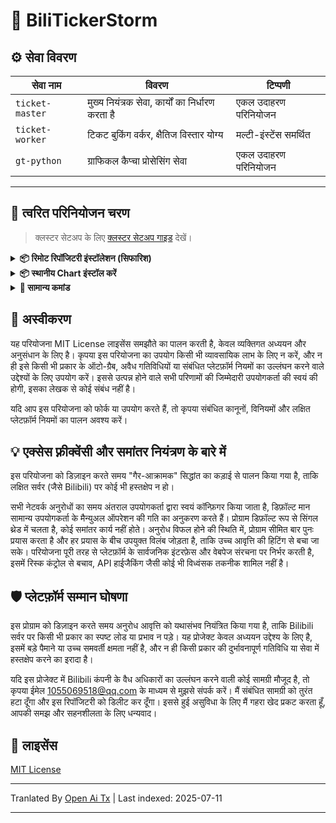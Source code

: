 # 🎫 BiliTickerStorm

## ⚙️ सेवा विवरण

| सेवा नाम                | विवरण                    | टिप्पणी      |
| ------------------- | --------------------- | --------- |
| `ticket-master`     | मुख्य नियंत्रक सेवा, कार्यों का निर्धारण करता है | एकल उदाहरण परिनियोजन |
| `ticket-worker`     | टिकट बुकिंग वर्कर, क्षैतिज विस्तार योग्य     | मल्टी-इंस्टेंस समर्थित |
| `gt-python`         | ग्राफिकल कैप्चा प्रोसेसिंग सेवा            | एकल उदाहरण परिनियोजन |

---

## 🚀 त्वरित परिनियोजन चरण

> क्लस्टर सेटअप के लिए [क्लस्टर सेटअप गाइड](https://raw.githubusercontent.com/mikumifa/biliTickerStorm/main/docs/集群搭建参考.md) देखें।

<details> <summary><strong>📦 रिमोट रिपॉजिटरी इंस्टॉलेशन (सिफारिश)</strong></summary>

```bash
helm repo add bili-ticker-storm https://mikumifa.github.io/biliTickerStorm/
helm repo update
```
### 2. Chart इंस्टॉल करें

```bash
helm install bili-ticker-storm bili-ticker-storm/bili-ticker-storm \
  --set ticketMaster.hostDataPath=/your/host/data/path \
  --set ticketWorker.pushplusToken="your_token" \
  --set ticketWorker.ticketInterval="300" \
  --set ticketWorker.ticketTimeStart="2025-05-20T13:14"
  
```

> - `hostDataPath` टिकट बुकिंग कॉन्फ़िगरेशन फ़ाइल डायरेक्टरी है, जिसे `ticket-master` कंटेनर को माउंट किया जाता है। टिकट बुकिंग कॉन्फ़िगरेशन फ़ाइल जनरेट करने के लिए https://github.com/mikumifa/biliTickerBuy का उपयोग करें।
> - `ticketWorker.pushplusToken` pushplus पुश कॉन्फ़िगरेशन है, सेट करने के बाद आप टिकट बुकिंग परिणाम की नोटिफिकेशन प्राप्त कर सकते हैं।
> - `ticketWorker.ticketInterval` टिकट बुकिंग का अंतराल (सेकंड में) है, डिफ़ॉल्ट 300 मिलीसेकंड है।
> - `ticketWorker.ticketTimeStart` शेड्यूल शुरू होने का समय है, फॉर्मेट `2025-05-20T13:14` है, यदि खाली छोड़ा तो कंटेनर स्टार्ट होते ही टिकट बुकिंग शुरू हो जाएगी।

### 3. Chart अपग्रेड करें

```bash
helm upgrade bili-ticker-storm bili-ticker-storm/bili-ticker-storm --reuse-values \
  --set ticketWorker.ticketInterval="600"
```
</details> 
<details> <summary><strong>📦 स्थानीय Chart इंस्टॉल करें</strong></summary>


### 1. Chart इंस्टॉल करना

```bash
# रिपोजिटरी क्लोन करें
git clone https://github.com/mikumifa/biliTickerStorm
# स्थानीय Chart पैकेज का उपयोग करें
helm install bili-ticker-storm ./helm \
  --set ticketMaster.hostDataPath=/your/host/data/path \
  --set ticketWorker.pushplusToken="your_token" \
  --set ticketWorker.ticketInterval="300" \
  --set ticketWorker.ticketTimeStart="2025-05-20T13:14"
```
### 2. Chart अपग्रेड करना

```bash
helm upgrade bili-ticker-storm ./helm --reuse-values
```
</details>
<details>
<summary><strong>📌 सामान्य कमांड</strong></summary>

### ⏹ अनइंस्टॉल
```bash
helm uninstall bili-ticker-storm
```
</details>


## 📩 अस्वीकरण

यह परियोजना MIT License लाइसेंस समझौते का पालन करती है, केवल व्यक्तिगत अध्ययन और अनुसंधान के लिए है। कृपया इस परियोजना का उपयोग किसी भी व्यावसायिक लाभ के लिए न करें, और न ही इसे किसी भी प्रकार के ऑटो-ग्रैब, अवैध गतिविधियों या संबंधित प्लेटफ़ॉर्म नियमों का उल्लंघन करने वाले उद्देश्यों के लिए उपयोग करें। इससे उत्पन्न होने वाले सभी परिणामों की जिम्मेदारी उपयोगकर्ता की स्वयं की होगी, इसका लेखक से कोई संबंध नहीं है।

यदि आप इस परियोजना को फोर्क या उपयोग करते हैं, तो कृपया संबंधित कानूनों, विनियमों और लक्षित प्लेटफ़ॉर्म नियमों का पालन अवश्य करें।

## 💡 एक्सेस फ़्रीक्वेंसी और समांतर नियंत्रण के बारे में
इस परियोजना को डिज़ाइन करते समय "गैर-आक्रामक" सिद्धांत का कड़ाई से पालन किया गया है, ताकि लक्षित सर्वर (जैसे Bilibili) पर कोई भी हस्तक्षेप न हो।

सभी नेटवर्क अनुरोधों का समय अंतराल उपयोगकर्ता द्वारा स्वयं कॉन्फ़िगर किया जाता है, डिफ़ॉल्ट मान सामान्य उपयोगकर्ता के मैन्युअल ऑपरेशन की गति का अनुकरण करते हैं। प्रोग्राम डिफ़ॉल्ट रूप से सिंगल थ्रेड में चलता है, कोई समांतर कार्य नहीं होते। अनुरोध विफल होने की स्थिति में, प्रोग्राम सीमित बार पुनः प्रयास करता है और हर प्रयास के बीच उपयुक्त विलंब जोड़ता है, ताकि उच्च आवृत्ति की हिटिंग से बचा जा सके। परियोजना पूरी तरह से प्लेटफ़ॉर्म के सार्वजनिक इंटरफ़ेस और वेबपेज संरचना पर निर्भर करती है, इसमें रिस्क कंट्रोल से बचाव, API हाईजैकिंग जैसी कोई भी विध्वंसक तकनीक शामिल नहीं है।
## 🛡️ प्लेटफ़ॉर्म सम्मान घोषणा

इस प्रोग्राम को डिज़ाइन करते समय अनुरोध आवृत्ति को यथासंभव नियंत्रित किया गया है, ताकि Bilibili सर्वर पर किसी भी प्रकार का स्पष्ट लोड या प्रभाव न पड़े। यह प्रोजेक्ट केवल अध्ययन उद्देश्य के लिए है, इसमें बड़े पैमाने या उच्च समवर्ती क्षमता नहीं है, और न ही किसी प्रकार की दुर्भावनापूर्ण गतिविधि या सेवा में हस्तक्षेप करने का इरादा है।

यदि इस प्रोजेक्ट में Bilibili कंपनी के वैध अधिकारों का उल्लंघन करने वाली कोई सामग्री मौजूद है, तो कृपया ईमेल [1055069518@qq.com](https://raw.githubusercontent.com/mikumifa/biliTickerStorm/main/mailto:1055069518@qq.com) के माध्यम से मुझसे संपर्क करें। मैं संबंधित सामग्री को तुरंत हटा दूँगा और इस रिपॉजिटरी को डिलीट कर दूँगा। इससे हुई असुविधा के लिए मैं गहरा खेद प्रकट करता हूँ, आपकी समझ और सहनशीलता के लिए धन्यवाद।

## 📄 लाइसेंस

[MIT License](LICENSE)


---

Tranlated By [Open Ai Tx](https://github.com/OpenAiTx/OpenAiTx) | Last indexed: 2025-07-11

---